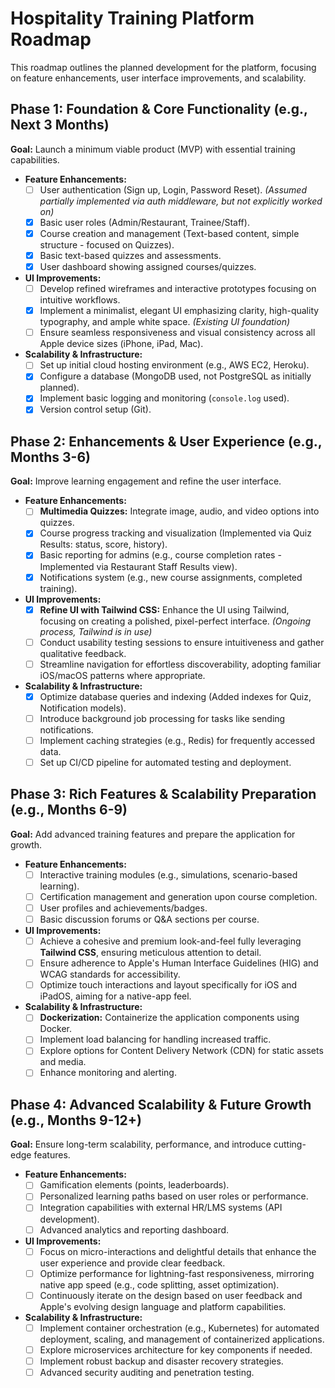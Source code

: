 # Hospitality Training Platform Roadmap

This roadmap outlines the planned development for the platform, focusing on feature enhancements, user interface improvements, and scalability.

## Phase 1: Foundation & Core Functionality (e.g., Next 3 Months)

**Goal:** Launch a minimum viable product (MVP) with essential training capabilities.

- **Feature Enhancements:**
  - [ ] User authentication (Sign up, Login, Password Reset). _(Assumed partially implemented via auth middleware, but not explicitly worked on)_
  - [x] Basic user roles (Admin/Restaurant, Trainee/Staff).
  - [x] Course creation and management (Text-based content, simple structure - focused on Quizzes).
  - [x] Basic text-based quizzes and assessments.
  - [x] User dashboard showing assigned courses/quizzes.
- **UI Improvements:**
  - [ ] Develop refined wireframes and interactive prototypes focusing on intuitive workflows.
  - [x] Implement a minimalist, elegant UI emphasizing clarity, high-quality typography, and ample white space. _(Existing UI foundation)_
  - [ ] Ensure seamless responsiveness and visual consistency across all Apple device sizes (iPhone, iPad, Mac).
- **Scalability & Infrastructure:**
  - [ ] Set up initial cloud hosting environment (e.g., AWS EC2, Heroku).
  - [x] Configure a database (MongoDB used, not PostgreSQL as initially planned).
  - [x] Implement basic logging and monitoring (`console.log` used).
  - [x] Version control setup (Git).

## Phase 2: Enhancements & User Experience (e.g., Months 3-6)

**Goal:** Improve learning engagement and refine the user interface.

- **Feature Enhancements:**
  - [ ] **Multimedia Quizzes:** Integrate image, audio, and video options into quizzes.
  - [x] Course progress tracking and visualization (Implemented via Quiz Results: status, score, history).
  - [x] Basic reporting for admins (e.g., course completion rates - Implemented via Restaurant Staff Results view).
  - [x] Notifications system (e.g., new course assignments, completed training).
- **UI Improvements:**
  - [x] **Refine UI with Tailwind CSS:** Enhance the UI using Tailwind, focusing on creating a polished, pixel-perfect interface. _(Ongoing process, Tailwind is in use)_
  - [ ] Conduct usability testing sessions to ensure intuitiveness and gather qualitative feedback.
  - [ ] Streamline navigation for effortless discoverability, adopting familiar iOS/macOS patterns where appropriate.
- **Scalability & Infrastructure:**
  - [x] Optimize database queries and indexing (Added indexes for Quiz, Notification models).
  - [ ] Introduce background job processing for tasks like sending notifications.
  - [ ] Implement caching strategies (e.g., Redis) for frequently accessed data.
  - [ ] Set up CI/CD pipeline for automated testing and deployment.

## Phase 3: Rich Features & Scalability Preparation (e.g., Months 6-9)

**Goal:** Add advanced training features and prepare the application for growth.

- **Feature Enhancements:**
  - [ ] Interactive training modules (e.g., simulations, scenario-based learning).
  - [ ] Certification management and generation upon course completion.
  - [ ] User profiles and achievements/badges.
  - [ ] Basic discussion forums or Q&A sections per course.
- **UI Improvements:**
  - [ ] Achieve a cohesive and premium look-and-feel fully leveraging **Tailwind CSS**, ensuring meticulous attention to detail.
  - [ ] Ensure adherence to Apple's Human Interface Guidelines (HIG) and WCAG standards for accessibility.
  - [ ] Optimize touch interactions and layout specifically for iOS and iPadOS, aiming for a native-app feel.
- **Scalability & Infrastructure:**
  - [ ] **Dockerization:** Containerize the application components using Docker.
  - [ ] Implement load balancing for handling increased traffic.
  - [ ] Explore options for Content Delivery Network (CDN) for static assets and media.
  - [ ] Enhance monitoring and alerting.

## Phase 4: Advanced Scalability & Future Growth (e.g., Months 9-12+)

**Goal:** Ensure long-term scalability, performance, and introduce cutting-edge features.

- **Feature Enhancements:**
  - [ ] Gamification elements (points, leaderboards).
  - [ ] Personalized learning paths based on user roles or performance.
  - [ ] Integration capabilities with external HR/LMS systems (API development).
  - [ ] Advanced analytics and reporting dashboard.
- **UI Improvements:**
  - [ ] Focus on micro-interactions and delightful details that enhance the user experience and provide clear feedback.
  - [ ] Optimize performance for lightning-fast responsiveness, mirroring native app speed (e.g., code splitting, asset optimization).
  - [ ] Continuously iterate on the design based on user feedback and Apple's evolving design language and platform capabilities.
- **Scalability & Infrastructure:**
  - [ ] Implement container orchestration (e.g., Kubernetes) for automated deployment, scaling, and management of containerized applications.
  - [ ] Explore microservices architecture for key components if needed.
  - [ ] Implement robust backup and disaster recovery strategies.
  - [ ] Advanced security auditing and penetration testing.
